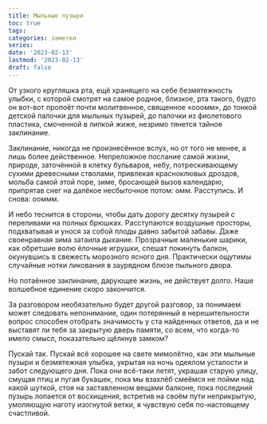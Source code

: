 ```yaml
---
title: Мыльные пузыри
toc: true
tags:
categories: заметки
series:
date: '2023-02-13'
lastmod: '2023-02-13'
draft: false
---
```


От узкого кругляшка рта, ещё хранящего на себе безмятежность улыбки, с которой смотрят на самое родное, близкое, рта такого, будто он вот-вот пропоёт почти молитвенное, священное «ооомм», до тонкой детской палочки для мыльных пузырей, до палочки из фиолетового пластика, смоченной в липкой жиже, незримо тянется тайное заклинание.

<!--more-->

Заклинание, никогда не произнесённое вслух, но от того не менее, а лишь более действенное. Непреложное послание самой жизни, природе, заточённой в клетку бульваров, небу, потрескивающему сухими древесными стволами, привлекая красноклювых дроздов, мольба самой этой поре, зиме, бросающей вызов календарю, припрятав снег на далёкое несбыточное потом: омм. Расступись. И снова: ооммм.

И небо теснится в стороны, чтобы дать дорогу десятку пузырей с переливами на полных брюшках. Расступаются воздушные просторы, подхватывая и унося за собой плоды давно забытой забавы. Даже своенравная зима затаила дыхание. Прозрачные маленькие шарики, как обретшие волю ёлочные игрушки, спешат покинуть балкон, окунувшись в свежесть морозного ясного дня. Практически ощутимы случайные нотки ликования в заурядном блюзе пыльного двора.

Но потаённое заклинание, дарующее жизнь, не действует долго. Наше волшебное единение скоро закончится.

За разговором необязательно будет другой разговор, за понимаем может следовать непонимание, один потерянный в нерешительности вопрос способен отобрать значимость у ста найденных ответов, да и не выставят ли тебя за закрытую дверь памяти, со всем, что когда-то имело смысл, показательно щёлкнув замком?

Пускай так. Пускай всё хорошее на свете мимолётно, как эти мыльные пузыри и безмятежная улыбка, укрытая на ночь одеялом усталости и забот следующего дня. Пока они всё-таки летят, украшая старую улицу, смущая птиц и пугая букашек, пока мы взахлёб смеёмся не пойми над какой шуткой, стоя на заставленном вещами балконе, пока последний пузырь лопается от восхищения, встретив на своём пути неприкрытую, умоляющую наготу изогнутой ветки, я чувствую себя по-настоящему счастливой.
